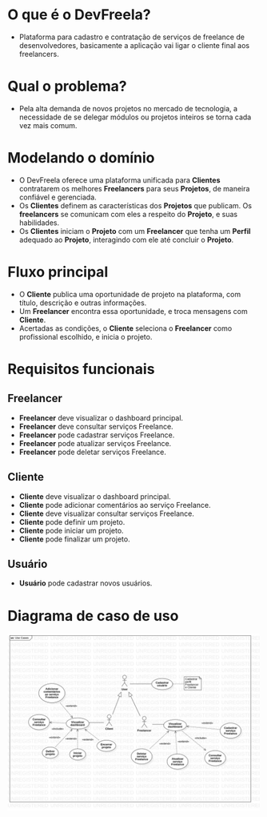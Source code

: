 # O que é o DevFreela?

- Plataforma para cadastro e contratação de serviços de freelance de desenvolvedores, basicamente a aplicação vai ligar o cliente final aos freelancers.

# Qual o problema?

- Pela alta demanda de novos projetos no mercado de tecnologia, a necessidade de se delegar módulos ou projetos inteiros se torna cada vez mais comum.

# Modelando o domínio

- O DevFreela oferece uma plataforma unificada para **Clientes** contratarem os melhores **Freelancers** para seus **Projetos**, de maneira confiável e gerenciada.
- Os **Clientes** definem as características dos **Projetos** que publicam. Os **freelancers** se comunicam com eles a respeito do **Projeto**, e suas habilidades.
- Os **Clientes** iniciam o **Projeto** com um **Freelancer** que tenha um **Perfil** adequado ao **Projeto**, interagindo com ele até concluir o **Projeto**.

# Fluxo principal

- O **Cliente** publica uma oportunidade de projeto na plataforma, com título, descrição e outras informações.
- Um **Freelancer** encontra essa oportunidade, e troca mensagens com **Cliente**.
- Acertadas as condições, o **Cliente** seleciona o **Freelancer** como profissional escolhido, e inicia o projeto.

# Requisitos funcionais

## Freelancer

- **Freelancer** deve visualizar o dashboard principal.
- **Freelancer** deve consultar serviços Freelance.
- **Freelancer** pode cadastrar serviços Freelance.
- **Freelancer** pode atualizar serviços Freelance.
- **Freelancer** pode deletar serviços Freelance.

## Cliente

- **Cliente** deve visualizar o dashboard principal.
- **Cliente** pode adicionar comentários ao serviço Freelance.
- **Cliente** deve visualizar consultar serviços Freelance.
- **Cliente** pode definir um projeto.
- **Cliente** pode iniciar um projeto.
- **Cliente** pode finalizar um projeto.

## Usuário

- **Usuário** pode cadastrar novos usuários.

# Diagrama de caso de uso

![Diagrama de caso de uso](./DevFreela.Documentation/use_cases.jpg)